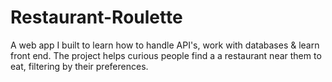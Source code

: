 # Restaurant-Roulette
A web app I built to learn how to handle API's, work with databases &amp; learn front end. The project helps curious people find a a restaurant near them to eat, filtering by their preferences.

